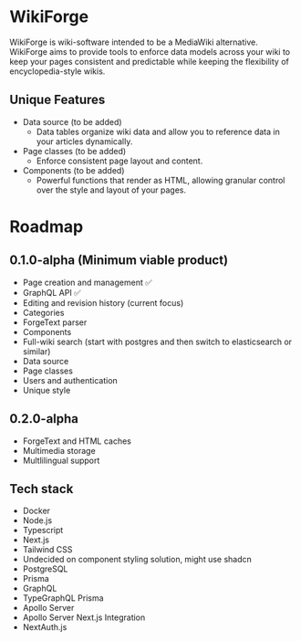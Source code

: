 # WikiForge
WikiForge is wiki-software intended to be a MediaWiki alternative. WikiForge aims to provide tools to enforce data models across your wiki to keep your pages consistent and predictable while keeping the flexibility of encyclopedia-style wikis.

## Unique Features
- Data source (to be added)
  - Data tables organize wiki data and allow you to reference data in your articles dynamically.
- Page classes (to be added)
  - Enforce consistent page layout and content.
- Components (to be added)
  - Powerful functions that render as HTML, allowing granular control over the style and layout of your pages.

# Roadmap

## 0.1.0-alpha (Minimum viable product)
- Page creation and management ✅
- GraphQL API ✅
- Editing and revision history (current focus)
- Categories
- ForgeText parser
- Components
- Full-wiki search (start with postgres and then switch to elasticsearch or similar)
- Data source
- Page classes
- Users and authentication
- Unique style

## 0.2.0-alpha
- ForgeText and HTML caches
- Multimedia storage
- Multlilingual support

## Tech stack
- Docker
- Node.js
- Typescript
- Next.js
- Tailwind CSS
- Undecided on component styling solution, might use shadcn
- PostgreSQL
- Prisma
- GraphQL
- TypeGraphQL Prisma
- Apollo Server
- Apollo Server Next.js Integration
- NextAuth.js
